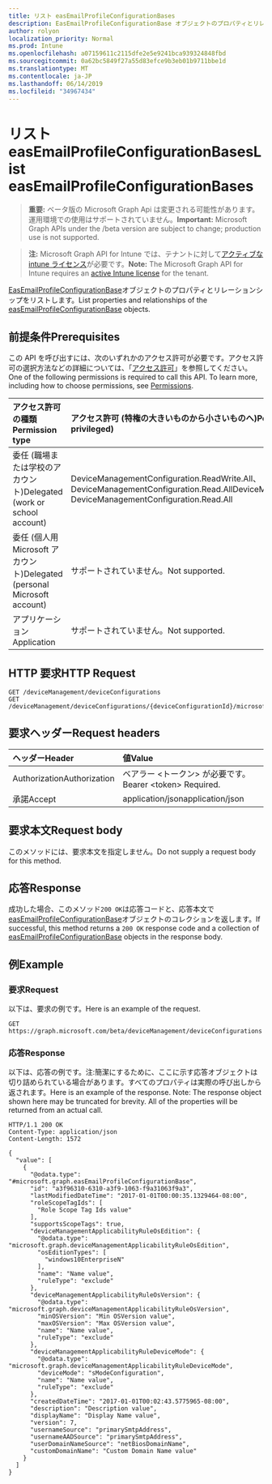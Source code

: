 ```yaml
---
title: リスト easEmailProfileConfigurationBases
description: EasEmailProfileConfigurationBase オブジェクトのプロパティとリレーションシップをリストします。
author: rolyon
localization_priority: Normal
ms.prod: Intune
ms.openlocfilehash: a07159611c2115dfe2e5e9241bca939324848fbd
ms.sourcegitcommit: 0a62bc5849f27a55d83efce9b3eb01b9711bbe1d
ms.translationtype: MT
ms.contentlocale: ja-JP
ms.lasthandoff: 06/14/2019
ms.locfileid: "34967434"
---
```

# <a name="list-easemailprofileconfigurationbases"></a><span data-ttu-id="962a4-103">リスト easEmailProfileConfigurationBases</span><span class="sxs-lookup"><span data-stu-id="962a4-103">List easEmailProfileConfigurationBases</span></span>

> <span data-ttu-id="962a4-104">**重要:** ベータ版の Microsoft Graph Api は変更される可能性があります。運用環境での使用はサポートされていません。</span><span class="sxs-lookup"><span data-stu-id="962a4-104">**Important:** Microsoft Graph APIs under the /beta version are subject to change; production use is not supported.</span></span>

> <span data-ttu-id="962a4-105">**注:** Microsoft Graph API for Intune では、テナントに対して[アクティブな intune ライセンス](https://go.microsoft.com/fwlink/?linkid=839381)が必要です。</span><span class="sxs-lookup"><span data-stu-id="962a4-105">**Note:** The Microsoft Graph API for Intune requires an [active Intune license](https://go.microsoft.com/fwlink/?linkid=839381) for the tenant.</span></span>

<span data-ttu-id="962a4-106">[EasEmailProfileConfigurationBase](../resources/intune-deviceconfig-easemailprofileconfigurationbase.md)オブジェクトのプロパティとリレーションシップをリストします。</span><span class="sxs-lookup"><span data-stu-id="962a4-106">List properties and relationships of the [easEmailProfileConfigurationBase](../resources/intune-deviceconfig-easemailprofileconfigurationbase.md) objects.</span></span>

## <a name="prerequisites"></a><span data-ttu-id="962a4-107">前提条件</span><span class="sxs-lookup"><span data-stu-id="962a4-107">Prerequisites</span></span>
<span data-ttu-id="962a4-p101">この API を呼び出すには、次のいずれかのアクセス許可が必要です。アクセス許可の選択方法などの詳細については、「[アクセス許可](/graph/permissions-reference)」を参照してください。</span><span class="sxs-lookup"><span data-stu-id="962a4-p101">One of the following permissions is required to call this API. To learn more, including how to choose permissions, see [Permissions](/graph/permissions-reference).</span></span>

|<span data-ttu-id="962a4-110">アクセス許可の種類</span><span class="sxs-lookup"><span data-stu-id="962a4-110">Permission type</span></span>|<span data-ttu-id="962a4-111">アクセス許可 (特権の大きいものから小さいものへ)</span><span class="sxs-lookup"><span data-stu-id="962a4-111">Permissions (from most to least privileged)</span></span>|
|:---|:---|
|<span data-ttu-id="962a4-112">委任 (職場または学校のアカウント)</span><span class="sxs-lookup"><span data-stu-id="962a4-112">Delegated (work or school account)</span></span>|<span data-ttu-id="962a4-113">DeviceManagementConfiguration.ReadWrite.All、DeviceManagementConfiguration.Read.All</span><span class="sxs-lookup"><span data-stu-id="962a4-113">DeviceManagementConfiguration.ReadWrite.All, DeviceManagementConfiguration.Read.All</span></span>|
|<span data-ttu-id="962a4-114">委任 (個人用 Microsoft アカウント)</span><span class="sxs-lookup"><span data-stu-id="962a4-114">Delegated (personal Microsoft account)</span></span>|<span data-ttu-id="962a4-115">サポートされていません。</span><span class="sxs-lookup"><span data-stu-id="962a4-115">Not supported.</span></span>|
|<span data-ttu-id="962a4-116">アプリケーション</span><span class="sxs-lookup"><span data-stu-id="962a4-116">Application</span></span>|<span data-ttu-id="962a4-117">サポートされていません。</span><span class="sxs-lookup"><span data-stu-id="962a4-117">Not supported.</span></span>|

## <a name="http-request"></a><span data-ttu-id="962a4-118">HTTP 要求</span><span class="sxs-lookup"><span data-stu-id="962a4-118">HTTP Request</span></span>
<!-- {
  "blockType": "ignored"
}
-->
``` http
GET /deviceManagement/deviceConfigurations
GET /deviceManagement/deviceConfigurations/{deviceConfigurationId}/microsoft.graph.windowsDomainJoinConfiguration/networkAccessConfigurations
```

## <a name="request-headers"></a><span data-ttu-id="962a4-119">要求ヘッダー</span><span class="sxs-lookup"><span data-stu-id="962a4-119">Request headers</span></span>
|<span data-ttu-id="962a4-120">ヘッダー</span><span class="sxs-lookup"><span data-stu-id="962a4-120">Header</span></span>|<span data-ttu-id="962a4-121">値</span><span class="sxs-lookup"><span data-stu-id="962a4-121">Value</span></span>|
|:---|:---|
|<span data-ttu-id="962a4-122">Authorization</span><span class="sxs-lookup"><span data-stu-id="962a4-122">Authorization</span></span>|<span data-ttu-id="962a4-123">ベアラー &lt;トークン&gt; が必要です。</span><span class="sxs-lookup"><span data-stu-id="962a4-123">Bearer &lt;token&gt; Required.</span></span>|
|<span data-ttu-id="962a4-124">承諾</span><span class="sxs-lookup"><span data-stu-id="962a4-124">Accept</span></span>|<span data-ttu-id="962a4-125">application/json</span><span class="sxs-lookup"><span data-stu-id="962a4-125">application/json</span></span>|

## <a name="request-body"></a><span data-ttu-id="962a4-126">要求本文</span><span class="sxs-lookup"><span data-stu-id="962a4-126">Request body</span></span>
<span data-ttu-id="962a4-127">このメソッドには、要求本文を指定しません。</span><span class="sxs-lookup"><span data-stu-id="962a4-127">Do not supply a request body for this method.</span></span>

## <a name="response"></a><span data-ttu-id="962a4-128">応答</span><span class="sxs-lookup"><span data-stu-id="962a4-128">Response</span></span>
<span data-ttu-id="962a4-129">成功した場合、このメソッド`200 OK`は応答コードと、応答本文で[easEmailProfileConfigurationBase](../resources/intune-deviceconfig-easemailprofileconfigurationbase.md)オブジェクトのコレクションを返します。</span><span class="sxs-lookup"><span data-stu-id="962a4-129">If successful, this method returns a `200 OK` response code and a collection of [easEmailProfileConfigurationBase](../resources/intune-deviceconfig-easemailprofileconfigurationbase.md) objects in the response body.</span></span>

## <a name="example"></a><span data-ttu-id="962a4-130">例</span><span class="sxs-lookup"><span data-stu-id="962a4-130">Example</span></span>

### <a name="request"></a><span data-ttu-id="962a4-131">要求</span><span class="sxs-lookup"><span data-stu-id="962a4-131">Request</span></span>
<span data-ttu-id="962a4-132">以下は、要求の例です。</span><span class="sxs-lookup"><span data-stu-id="962a4-132">Here is an example of the request.</span></span>
``` http
GET https://graph.microsoft.com/beta/deviceManagement/deviceConfigurations
```

### <a name="response"></a><span data-ttu-id="962a4-133">応答</span><span class="sxs-lookup"><span data-stu-id="962a4-133">Response</span></span>
<span data-ttu-id="962a4-p102">以下は、応答の例です。注:簡潔にするために、ここに示す応答オブジェクトは切り詰められている場合があります。すべてのプロパティは実際の呼び出しから返されます。</span><span class="sxs-lookup"><span data-stu-id="962a4-p102">Here is an example of the response. Note: The response object shown here may be truncated for brevity. All of the properties will be returned from an actual call.</span></span>
``` http
HTTP/1.1 200 OK
Content-Type: application/json
Content-Length: 1572

{
  "value": [
    {
      "@odata.type": "#microsoft.graph.easEmailProfileConfigurationBase",
      "id": "a3f96310-6310-a3f9-1063-f9a31063f9a3",
      "lastModifiedDateTime": "2017-01-01T00:00:35.1329464-08:00",
      "roleScopeTagIds": [
        "Role Scope Tag Ids value"
      ],
      "supportsScopeTags": true,
      "deviceManagementApplicabilityRuleOsEdition": {
        "@odata.type": "microsoft.graph.deviceManagementApplicabilityRuleOsEdition",
        "osEditionTypes": [
          "windows10EnterpriseN"
        ],
        "name": "Name value",
        "ruleType": "exclude"
      },
      "deviceManagementApplicabilityRuleOsVersion": {
        "@odata.type": "microsoft.graph.deviceManagementApplicabilityRuleOsVersion",
        "minOSVersion": "Min OSVersion value",
        "maxOSVersion": "Max OSVersion value",
        "name": "Name value",
        "ruleType": "exclude"
      },
      "deviceManagementApplicabilityRuleDeviceMode": {
        "@odata.type": "microsoft.graph.deviceManagementApplicabilityRuleDeviceMode",
        "deviceMode": "sModeConfiguration",
        "name": "Name value",
        "ruleType": "exclude"
      },
      "createdDateTime": "2017-01-01T00:02:43.5775965-08:00",
      "description": "Description value",
      "displayName": "Display Name value",
      "version": 7,
      "usernameSource": "primarySmtpAddress",
      "usernameAADSource": "primarySmtpAddress",
      "userDomainNameSource": "netBiosDomainName",
      "customDomainName": "Custom Domain Name value"
    }
  ]
}
```





